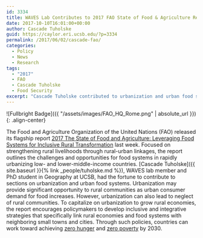 ```yaml
---
id: 3334
title: WAVES Lab Contributes to 2017 FAO State of Food & Agriculture Report
date: 2017-10-10T16:01:00+00:00
author: Cascade Tuholske 
guid: https://caylor.eri.ucsb.edu/?p=3334
permalink: /2017/06/02/cascade-fao/
categories:
  - Policy
  - News
  - Research
tags:
  - "2017"
  - FAO
  - Cascade Tuholske
  - Food Security
excerpt: "Cascade Tuholske contributed to urbanization and urban food security sections in FAO's 2017 State of Food and Agriculture Report."
---
```


![Fullbright Badge]({{ "/assets/images/FAO_HQ_Rome.png" | absolute_url }}){: .align-center}

The Food and Agriculture Organization of the United Nations (FAO) released its flagship report [2017 The State of Food and Agriculture: Leveraging Food Systems for Inclusive Rural Transformation](http://www.fao.org/state-of-food-agriculture/en/) last week. Focused on strengthening rural livelihoods through rural-urban linkages, the report outlines the challenges and opportunities for food systems in rapidly urbanizing low- and lower-middle-income countries. [Cascade Tuholske]({{ site.baseurl }}{% link _people/tuholske.md %}), WAVES lab member and PhD student in Geography at UCSB, had the fortune to contribute to sections on urbanization and urban food systems. Urbanization may provide significant opportunity to rural communities as urban consumer demand for food increases. However, urbanization can also lead to neglect of rural communities. To capitalize on urbanization to grow rural economies, the report encourages policymakers to develop inclusive and integrative strategies that specifically link rural economies and food systems with neighboring small towns and cities. Through such policies, countries can work toward achieving [zero hunger](http://www.fao.org/sustainable-development-goals/goals/goal-2/en/) and [zero poverty](http://www.fao.org/sustainable-development-goals/goals/goal-1/en/) by 2030.